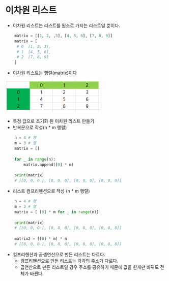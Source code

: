 
# 이차원 리스트
  - 이차원 리스트는 리스트를 원소로 가지는 리스트일 뿐이다.
```python
    matrix = [[1, 2, ,3], [4, 5, 6], [7, 8, 9]]
    matrix = [
     # 0  [1, 2, 3],
     # 1  [4, 5, 6],
     # 2  [7, 8, 9]
    ]
```
  - 이차원 리스트는 행렬(matrix)이다

  ![1](images/1.PNG)

  - 특정 값으로 초기화 된 이차원 리스트 만들기
  - 반복문으로 작성(n * m 행렬)
```python
    n = 4 # 행
    m = 3 # 열
    matrix = []

    for _ in range(n):
        matrix.append([0] * m)
    
    print(matrix)
    # [[0, 0, 0 ], [0, 0, 0], [0, 0, 0], [0, 0, 0]]
```
  - 리스트 컴프리헨션으로 작성 (n * m 행렬)
```python
    n = 4 # 행
    m = 3 # 열
    matrix = [ [0] * m for _ in range(n)]

    print(matrix)
    # [[0, 0, 0 ], [0, 0, 0], [0, 0, 0], [0, 0, 0]]

    matrix2 = [[0] * m] * n
    # [[0, 0, 0 ], [0, 0, 0], [0, 0, 0], [0, 0, 0]]
```
  - 컴프리헨션과 곱셈연산으로 만든 리스트는 다르다.
    - 컴프리헨션으로 만든 리스트는 각각의 주소가 다르다.
    - 곱연산으로 만든 리스트일 경우 주소를 공유하기 때문에 값을 한개만 바꿔도 전체가 바뀐다.
